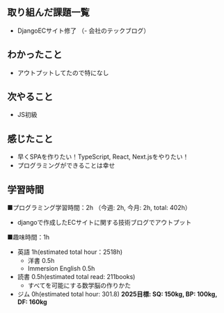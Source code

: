 ## 取り組んだ課題一覧
- DjangoECサイト修了
（- 会社のテックブログ）

## わかったこと
- アウトプットしてたので特になし

## 次やること
- JS初級

## 感じたこと
- 早くSPAを作りたい！TypeScript, React, Next.jsをやりたい！
- プログラミングができることは幸せ

## 学習時間
■プログラミング学習時間：2h （今週: 2h, 今月: 2h, total: 402h）
- djangoで作成したECサイトに関する技術ブログでアウトプット

■趣味時間：1h
- 英語 1h(estimated total hour：2518h)
  - 洋書 0.5h
  - Immersion English 0.5h
- 読書 0.5h(estimated total read: 211books)
  - すべてを可能にする数学脳の作りかた
- ジム 0h(estimated total hour: 301.8) **2025目標: SQ: 150kg, BP: 100kg, DF: 160kg**

